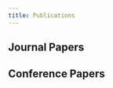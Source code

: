 ```yaml
---
title: Publications
--- 
```


## Journal Papers

<ul class=circle>
        <script>
            var i;
            for (i = 0; i < papers_journal.length; i++) {
                if (papers_journal[i].journal == "Preprint") {
                    document.write("<li class=paper>");
                    printPaper(papers_journal[i], "g");
                    document.write("</li>");
                }
            }
        </script>
</ul>

<ol reversed>
        <script>
            var i;
            for (i = 0; i < papers_journal.length; i++) {
                if (papers_journal[i].journal != "Preprint") {
                    document.write("<li class=paper>");
                    printPaper(papers_journal[i], "g");
                    document.write("</li>");
                }
            }
        </script>
</ol>


## Conference Papers

<ol reversed>
        <script>
            var i;
            for (i = 0; i < papers_conference.length; i++) {
                if (papers_conference[i].conference != "Preprint") {
                    document.write("<li class=paper>");
                    printPaper(papers_conference[i], "g");
                    document.write("</li>");
                }
            }
        </script>
</ol>